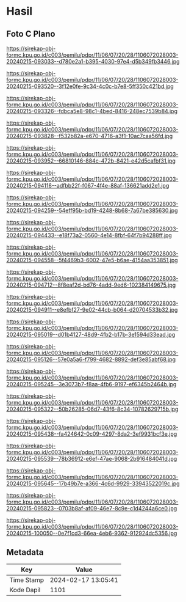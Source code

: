 # Hasil

## Foto C Plano

https://sirekap-obj-formc.kpu.go.id/c003/pemilu/pdpr/11/06/07/20/28/1106072028003-20240215-093033--d780e2a1-b395-4030-97e4-d5b349fb3446.jpg

https://sirekap-obj-formc.kpu.go.id/c003/pemilu/pdpr/11/06/07/20/28/1106072028003-20240215-093520--3f12e0fe-9c34-4c0c-b7e8-5ff350c421bd.jpg

https://sirekap-obj-formc.kpu.go.id/c003/pemilu/pdpr/11/06/07/20/28/1106072028003-20240215-093326--fdbca5e8-98c1-4bed-8416-248ec7539b84.jpg

https://sirekap-obj-formc.kpu.go.id/c003/pemilu/pdpr/11/06/07/20/28/1106072028003-20240215-093828--f532b82a-e670-4716-a3f1-10ac7caa56fd.jpg

https://sirekap-obj-formc.kpu.go.id/c003/pemilu/pdpr/11/06/07/20/28/1106072028003-20240215-093952--66810146-884c-472b-8421-e42d5cafbf31.jpg

https://sirekap-obj-formc.kpu.go.id/c003/pemilu/pdpr/11/06/07/20/28/1106072028003-20240215-094116--adfbb22f-f067-4f4e-88af-136621add2e1.jpg

https://sirekap-obj-formc.kpu.go.id/c003/pemilu/pdpr/11/06/07/20/28/1106072028003-20240215-094259--54eff95b-bd19-4248-8b68-7a67be385630.jpg

https://sirekap-obj-formc.kpu.go.id/c003/pemilu/pdpr/11/06/07/20/28/1106072028003-20240215-094433--e18f73a2-0560-4e14-8fbf-64f7b94288ff.jpg

https://sirekap-obj-formc.kpu.go.id/c003/pemilu/pdpr/11/06/07/20/28/1106072028003-20240215-094558--5f4469b3-6002-47e5-b6ae-4154aa353851.jpg

https://sirekap-obj-formc.kpu.go.id/c003/pemilu/pdpr/11/06/07/20/28/1106072028003-20240215-094712--8f8eaf2d-bd76-4add-9ed6-102384149675.jpg

https://sirekap-obj-formc.kpu.go.id/c003/pemilu/pdpr/11/06/07/20/28/1106072028003-20240215-094911--e8efbf27-9e02-44cb-b064-d20704533b32.jpg

https://sirekap-obj-formc.kpu.go.id/c003/pemilu/pdpr/11/06/07/20/28/1106072028003-20240215-095019--d01b4127-48d9-4fb2-b17b-3e1594d33ead.jpg

https://sirekap-obj-formc.kpu.go.id/c003/pemilu/pdpr/11/06/07/20/28/1106072028003-20240215-095126--57e0a5a6-f799-4682-8892-def3e85abf68.jpg

https://sirekap-obj-formc.kpu.go.id/c003/pemilu/pdpr/11/06/07/20/28/1106072028003-20240215-095245--3e3073b7-f8aa-4fb6-9197-ef6345b2464b.jpg

https://sirekap-obj-formc.kpu.go.id/c003/pemilu/pdpr/11/06/07/20/28/1106072028003-20240215-095322--50b26285-06d7-43f6-8c34-10782629715b.jpg

https://sirekap-obj-formc.kpu.go.id/c003/pemilu/pdpr/11/06/07/20/28/1106072028003-20240215-095438--fa424642-0c09-4297-8da2-3ef9931bcf3e.jpg

https://sirekap-obj-formc.kpu.go.id/c003/pemilu/pdpr/11/06/07/20/28/1106072028003-20240215-095539--78b36912-e6ef-47ae-9068-2b916484041d.jpg

https://sirekap-obj-formc.kpu.go.id/c003/pemilu/pdpr/11/06/07/20/28/1106072028003-20240215-095645--17b49b7e-a366-4c6d-9929-33943522019c.jpg

https://sirekap-obj-formc.kpu.go.id/c003/pemilu/pdpr/11/06/07/20/28/1106072028003-20240215-095823--0703b8af-af09-46e7-8c9e-c1d4244a6ce0.jpg

https://sirekap-obj-formc.kpu.go.id/c003/pemilu/pdpr/11/06/07/20/28/1106072028003-20240215-100050--0e7f1cd3-66ea-4eb6-9362-912924dc5356.jpg


## Metadata

| Key        | Value               |
| ---------- | ------------------- |
| Time Stamp | 2024-02-17 13:05:41 |
| Kode Dapil | 1101                |



